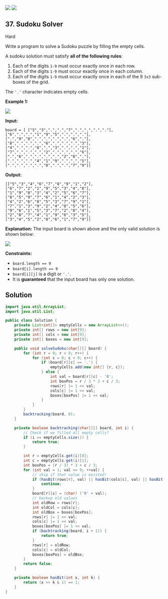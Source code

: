 [![](https://img.shields.io/github/stars/javadev/LeetCode-in-Java?label=Stars&style=flat-square)](https://github.com/javadev/LeetCode-in-Java)
[![](https://img.shields.io/github/forks/javadev/LeetCode-in-Java?label=Fork%20me%20on%20GitHub%20&style=flat-square)](https://github.com/javadev/LeetCode-in-Java/fork)

## 37\. Sudoku Solver

Hard

Write a program to solve a Sudoku puzzle by filling the empty cells.

A sudoku solution must satisfy **all of the following rules**:

1.  Each of the digits `1-9` must occur exactly once in each row.
2.  Each of the digits `1-9` must occur exactly once in each column.
3.  Each of the digits `1-9` must occur exactly once in each of the 9 `3x3` sub-boxes of the grid.

The `'.'` character indicates empty cells.

**Example 1:**

![](https://upload.wikimedia.org/wikipedia/commons/thumb/f/ff/Sudoku-by-L2G-20050714.svg/250px-Sudoku-by-L2G-20050714.svg.png)

**Input:**

    board = [ ["5","3",".",".","7",".",".",".","."],
    ["6",".",".","1","9","5",".",".","."],
    [".","9","8",".",".",".",".","6","."],
    ["8",".",".",".","6",".",".",".","3"],
    ["4",".",".","8",".","3",".",".","1"],
    ["7",".",".",".","2",".",".",".","6"],
    [".","6",".",".",".",".","2","8","."],
    [".",".",".","4","1","9",".",".","5"],
    [".",".",".",".","8",".",".","7","9"]]

**Output:**

    [["5","3","4","6","7","8","9","1","2"],
    ["6","7","2","1","9","5","3","4","8"],
    ["1","9","8","3","4","2","5","6","7"],
    ["8","5","9","7","6","1","4","2","3"],
    ["4","2","6","8","5","3","7","9","1"],
    ["7","1","3","9","2","4","8","5","6"],
    ["9","6","1","5","3","7","2","8","4"],
    ["2","8","7","4","1","9","6","3","5"],
    ["3","4","5","2","8","6","1","7","9"]]

**Explanation:** The input board is shown above and the only valid solution is shown below:

![](https://upload.wikimedia.org/wikipedia/commons/thumb/3/31/Sudoku-by-L2G-20050714_solution.svg/250px-Sudoku-by-L2G-20050714_solution.svg.png) 

**Constraints:**

*   `board.length == 9`
*   `board[i].length == 9`
*   `board[i][j]` is a digit or `'.'`.
*   It is **guaranteed** that the input board has only one solution.

## Solution

```java
import java.util.ArrayList;
import java.util.List;

public class Solution {
    private List<int[]> emptyCells = new ArrayList<>();
    private int[] rows = new int[9];
    private int[] cols = new int[9];
    private int[] boxes = new int[9];

    public void solveSudoku(char[][] board) {
        for (int r = 0; r < 9; r++) {
            for (int c = 0; c < 9; c++) {
                if (board[r][c] == '.') {
                    emptyCells.add(new int[] {r, c});
                } else {
                    int val = board[r][c] - '0';
                    int boxPos = r / 3 * 3 + c / 3;
                    rows[r] |= 1 << val;
                    cols[c] |= 1 << val;
                    boxes[boxPos] |= 1 << val;
                }
            }
        }
        backtracking(board, 0);
    }

    private boolean backtracking(char[][] board, int i) {
        // Check if we filled all empty cells?
        if (i == emptyCells.size()) {
            return true;
        }

        int r = emptyCells.get(i)[0];
        int c = emptyCells.get(i)[1];
        int boxPos = (r / 3) * 3 + c / 3;
        for (int val = 1; val <= 9; ++val) {
            // skip if that value is existed!
            if (hasBit(rows[r], val) || hasBit(cols[c], val) || hasBit(boxes[boxPos], val)) {
                continue;
            }
            board[r][c] = (char) ('0' + val);
            // backup old values
            int oldRow = rows[r];
            int oldCol = cols[c];
            int oldBox = boxes[boxPos];
            rows[r] |= 1 << val;
            cols[c] |= 1 << val;
            boxes[boxPos] |= 1 << val;
            if (backtracking(board, i + 1)) {
                return true;
            }
            rows[r] = oldRow;
            cols[c] = oldCol;
            boxes[boxPos] = oldBox;
        }
        return false;
    }

    private boolean hasBit(int x, int k) {
        return (x >> k & 1) == 1;
    }
}
```